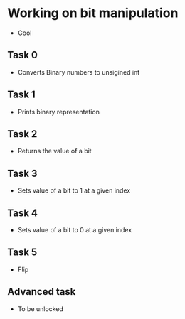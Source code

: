 # Working on bit manipulation
* Cool

## Task 0
* Converts Binary numbers to unsigined int

## Task 1
* Prints binary representation

## Task 2
* Returns the value of a bit

## Task 3
* Sets value of a bit to 1 at a given index

## Task 4
* Sets value of a bit to 0 at a given index

## Task 5
* Flip

## Advanced task
* To be unlocked
